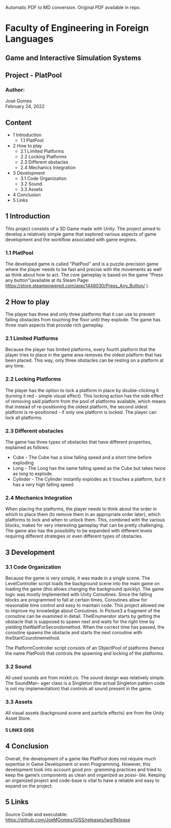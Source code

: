 Automatic PDF to MD conversion. Original PDF available in repo.

# Faculty of Engineering in Foreign Languages

## Game and Interactive Simulation Systems

## Project - PlatPool

### Author:
 José Gomes  
February 24, 2022


## Content

- 1 Introduction
   - 1.1 PlatPool
- 2 How to play
   - 2.1 Limited Platforms
   - 2.2 Locking Platforms
   - 2.3 Different obstacles
   - 2.4 Mechanics Integration
- 3 Development
   - 3.1 Code Organization
   - 3.2 Sound
   - 3.3 Assets
- 4 Conclusion
- 5 Links

## 1 Introduction

This project consists of a 3D Game made with Unity. The project aimed to develop a
relatively simple game that explored various aspects of game development and the workflow
associated with game engines.

### 1.1 PlatPool

The developed game is called "PlatPool" and is a puzzle-precision game where the player
needs to be fast and precise with the movements as well as think about how to act. The
core gameplay is based on the game "Press any button"(available at its Steam Page: https://store.steampowered.com/app/1448030/Press_Any_Button/ ).

## 2 How to play

The player has three and only three platforms that it can use to prevent falling obstacles from
touching the floor until they explode. The game has three main aspects that provide rich
gameplay.

### 2.1 Limited Platforms

Because the player has limited platforms, every fourth platform that the player tries to place
in the game area removes the oldest platform that has been placed. This way, only three
obstacles can be resting on a platform at any time.

### 2.2 Locking Platforms

The player has the option to lock a platform in place by double-clicking it (turning it red -
simple visual effect). This locking action has the side effect of removing said platform from the
pool of platforms available, which means that instead of re-positioning the oldest platform,
the second oldest platform is re-positioned - if only one platform is locked. The player can
lock all platforms.

### 2.3 Different obstacles

The game has three types of obstacles that have different properties, explained as follows:

- Cube - The Cube has a slow falling speed and a short time before exploding
- Long - The Long has the same falling speed as the Cube but takes twice as long to
    explode.
- Cylinder - The Cylinder instantly explodes as it touches a platform, but it has a very
    high falling speed

### 2.4 Mechanics Integration

When placing the platforms, the player needs to think about the order in which to place them
(to remove them in an appropriate order later), which platforms to lock and when to unlock
them. This, combined with the various blocks, makes for very interesting gameplay that can
be pretty challenging. The game also has the possibility to be expanded with different levels
requiring different strategies or even different types of obstacles.

## 3 Development

### 3.1 Code Organization

Because the game is very simple, it was made in a single scene. The LevelController script
loads the background scene into the main game on loading the game (this allows changing the
background quickly). The game logic was mostly implemented with Unity Coroutines. Since
the falling blocks are programmed to fall at certain times, Coroutines allow for reasonable
time control and easy to maintain code. This project allowed me to improve my knowledge
about Coroutines.
In Picture3 a fragment of the coroutine can be examined in detail. TheIEnumerator
starts by getting the obstacle that is supposed to spawn next and waits for the right time
by yielding theWaitForSecondsmethod. When the correct time has passed, the coroutine
spawns the obstacle and starts the next coroutine with theStartCourotinemethod.

The PlatformController script consists of an ObjectPool of platforms (hence the name
PlatPool) that controls the spawning and locking of the platforms.

### 3.2 Sound

All used sounds are from mixkit.co. The sound design was relatively simple. The SoundMan-
ager class is a Singleton (the actual Singleton pattern code is not my implementation) that
controls all sound present in the game.

### 3.3 Assets

All visual assets (background scene and particle effects) are from the Unity Asset Store.


#### 5 LINKS GISS

## 4 Conclusion

Overall, the development of a game like PlatPool does not require much expertise in Game
Development or even Programming. However, this development took into account good pro-
gramming practices and tried to keep the game’s components as clean and organized as possi-
ble. Keeping an organized project and code-base is vital to have a reliable and easy to expand
on the project.

## 5 Links

Source Code and executable: https://github.com/JoeMGomes/GISS/releases/tag/Release


